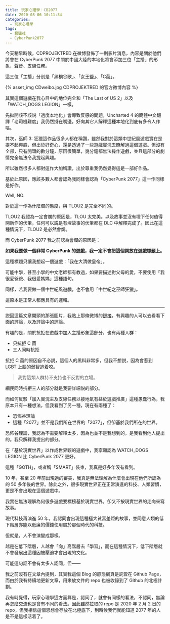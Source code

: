 ```yaml
---
title: 玩家心理學：CB2077
date: 2020-08-06 10:11:34
categories: 
  - 玩家心理學
tags: 
  - 蠢驢社
  - CyberPunk2077
---
```


今天稍早時候，CDPROJEKTRED 在微博發佈了一則影片消息，內容是關於他們將會在 CyberPunk 2077 中關於中國大陸的本地化將會添加三位「主播」的形象、聲音、支線任務。

這三位「主播」分別是「黑桐谷歌」、「女王鹽」、「C菌」。

{% asset_img CDweibo.jpg CDPROJEKTRED 的官方微博內容 %}

<!-- more -->

其實這個遊戲在我心目中的地位完全和「The Last of US 2」以及「WATCH_DOGS LEGION」一樣。

先拋開該不該説「過度本地化」會導致反感的問題，Uncharted 4 的簡體中文翻譯「老司機難度」我仍然掛在嘴邊，好向其它人解釋這種本地化到底有多令人作嘔。

其次，巫師 3: 狂獵這作品很多人都在稱讚，雖然我對於這類中世紀風遊戲實在是提不起興趣，但出於好奇心，還是透過了一些遊戲實況去瞭解過這個遊戲。但沒有全部，只有開頭的數分鐘，原因很簡單，幾分鐘都無法操作遊戲，並且這部分的劇情完全無法令我提起興趣。

所以雖然很多人都對這作大加稱讚，出於尊重我仍然覺得這是一部好作品。

基於此原因，應該多數人都會認為我同樣會認為「CyberPunk 2077」這一作同樣是好作。

Well, NO.

對於這一作為什麼爛的態度，與 TLOU2 是完全不同的。

TLOU2 我認為一定會爛的原因是，TLOU 太完美。以及故事並沒有埋下任何值得開新作的伏筆，任何可以説是有埋故事的伏筆都在 DLC 中解釋完成了。因此在這種情況下，TLOU2 是必然會爛。

而 CyberPunk 2077 我之前認為會爛的原因是：

**如果我要做一個非常 CyberPunk 的遊戲，我一定不會把這個詞放在遊戲標題上。**

這種標題只讓我想起一個遊戲：「我在大清做皇帝」。

可能中學，甚至小學的中文老師都有教過，如果要描述對父母的愛，不要使用「我很愛爸爸、我很愛媽媽」這種語句。

同樣，若我要做一個中世紀風遊戲，也不會用「中世紀之巫師狂獵」。

這原本是正常人都應具有的邏輯。

---

説回這篇文章開頭的那張圖片，我貼上那條微博的[鏈接](https://m.weibo.cn/detail/4534655715387376)，有興趣的人可以去看看下面的評論，以及評論中的評論。

有趣的是，關於抗拒在遊戲中加入主播形象這部分，也有兩種人群：

- 只抗拒 C 菌
- 三人同時抗拒

抗拒 C 菌的原因自不必説，這個人的黑料非常多，但我不想説，因為會惹到 LGBT 上腦的弱智追着咬。

> 我對這類人群持不支持也不反對的立場。

網民同時抗拒三人的部分就是我要詳細説的部分。

而如何反駁「加入實況主及支線任務以接地氣有益於遊戲推廣」這種愚蠢行為，我原本只有一種想法，但我看到了另一種，現在有兩種了：

- 恐怖谷理論
- 這種「2077」並不是我們所在世界的「2077」，但卻基於我們所在的世界。

恐怖谷理論，我認為不需要解釋太多，因為也並不是我想到的，是我看到他人提出的。我只解釋我提出的部分。

在「基於現實世界」以作成世界觀的遊戲中，我寧願認為 WATCH_DOGS LEGION 比 CyberPunk 2077 更好。

這種「GOTH」，或者稱「SMART」裝束，我真是好多年沒有看到。

10 年，甚至 20 年前出現過的審美，我真是無法理解為什麼會出現在他們所認為的 50 多年後的世界。除此之外，很多現實世界正在正常演進的科技、人類習慣，更是不會出現在這個遊戲中。

我實在無法理解為何很多遊戲要標榜基於現實世界，卻又不按現實世界的走向來寫故事。

現代科技再演進 50 年，我認同會出現這種極大貧富差距的故事，並同意人類的低下階層亦能以低廉的價錢使用屬於那個時代的科技。

但就是，人不會演變成那樣。

越是在低下階層，人越會「向」高階層去「學習」，而在這種情況下，低下階層就不會發展出這種因被壓迫才會出現的文化。

可能這句話不會有太多人認同，但——

我之前沒有在文章內提到，其實我這個 Blog 的靜態網頁是託管在 Github Page，而由於我有持續地更新文章，用來放文件的 repo 也被收錄到了 Github 的北極計劃。

我有時覺得，玩家心理學這方面算是，認同了，就會有同樣的看法，不認同，無論再怎麼交流也是會有不同的看法。因此雖然拉取的 repo 是 2020 年 2 月 2 日的 repo，但我相信這個思想會存放在北極底下，到時候我們就能知道 2077 年的人是不是這樣活着了。